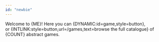 ```yaml
---
id: "newbie"
---
```


Welcome to {ME}! Here you can {DYNAMIC:id=game,style=button},<br/>or {INTLINK:style=button,url=/games,text=browse the full catalogue} of {COUNT} abstract games.
